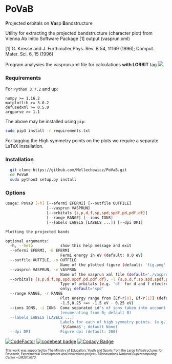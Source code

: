 # PoVaB
**P**rojected **o**rbitals on **Va**sp **B**andstructure

Utility for extracting the projected bandstructure (character plot) from Vienna Ab Initio Software Package [1] output (vasprun.xml)

[1] G. Kresse and J. Furthmüller,Phys. Rev. B 54, 11169 (1996); Comput. Mater. Sci. 6, 15 (1996)

Program analysies the vasprun.xml file for calculations **with LORBIT** tag <img src="https://render.githubusercontent.com/render/math?math=\in \{1,2,11,12,13,14\}">.

### Requirements
For ```Python 3.7.2``` and up:
```
numpy >= 1.16.2
matplotlib >= 3.0.2
defusedxml >= 0.5.0
argparse >= 1.1
```
The above may be installed using ```pip```:
``` bash
sudo pip3 install -r requirements.txt
```

For tagging the High symmetry points on the plots we require a separate LaTeX installation.

### Installation
```bash
  git clone https://github.com/Mellechowicz/PoVaB.git
  cd PoVaB
  sudo python3 setup.py install
```

### Options
```bash
usage: PoVaB [-h] [--efermi EFERMI] [--outfile OUTFILE]
                  [--vasprun VASPRUN]
                  [--orbitals {s,p,d,f,sp,spd,spdf,pd,pdf,df}]
                  [--range RANGE] [--ions IONS]
                  [--labels LABELS [LABELS ...]] [--dpi DPI]

Plotting the projected bands

optional arguments:
  -h, --help            show this help message and exit
  --efermi EFERMI, -E EFERMI
                        Fermi energy in eV (default: 0.0 eV)
  --outfile OUTFILE, -o OUTFILE
                        Name of the plotted figure (default: 'fig.png'
  --vasprun VASPRUN, -v VASPRUN
                        Name of the vasprun xml file (default='./vasprun.xml')
  --orbitals {s,p,d,f,sp,spd,spdf,pd,pdf,df}, -l {s,p,d,f,sp,spd,spdf,pd,pdf,df}
                        Type of orbitals (e.g. 'df' for d and f electrons
                        only; default='spd'
  --range RANGE, -r RANGE
                        Plot energy range from [Ef-r[0], Ef-r[1]] (default:
                        -1.5,0.25 <=> -1.5 eV - 0.25 eV)
  --ions IONS, -i IONS  Coma separated id's of ions taken into account
                        (enumerating from 0; default 0)
  --labels LABELS [LABELS ...]
                        Labels for each of high symmetry points. (e.g.,
                        '$\Gamma$'; default None)
  --dpi DPI             Figure dpi (default: 200)
```

[![CodeFactor](https://www.codefactor.io/repository/github/mellechowicz/povab/badge)](https://www.codefactor.io/repository/github/mellechowicz/povab)
[![codebeat badge](https://codebeat.co/badges/54186a8d-8b10-418f-96be-7267e390f5dc)](https://codebeat.co/projects/github-com-mellechowicz-povab-master)
[![Codacy Badge](https://app.codacy.com/project/badge/Grade/be6cedf1649d4c5a9ec0a7084f645934)](https://www.codacy.com/manual/apkadzielawa/PoVaB?utm_source=github.com&amp;utm_medium=referral&amp;utm_content=Mellechowicz/PoVaB&amp;utm_campaign=Badge_Grade)

<sub><sup>This work was supported by The Ministry of Education, Youth and Sports from the Large Infrastructures for Research, Experimental Development and Innovations project *IT4Innovations National Supercomputing Center – LM2015070*.</sup></sub>
